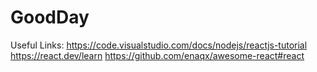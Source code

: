 # GoodDay
Useful Links:
https://code.visualstudio.com/docs/nodejs/reactjs-tutorial
https://react.dev/learn
https://github.com/enaqx/awesome-react#react
